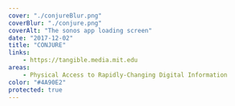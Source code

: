 ```yaml
---
cover: "./conjureBlur.png"
coverBlur: "./conjure.png"
coverAlt: "The sonos app loading screen"
date: "2017-12-02"
title: "CONJURE"
links:
    - https://tangible.media.mit.edu
areas:
    - Physical Access to Rapidly-Changing Digital Information
color: "#4A90E2"
protected: true
---
```


